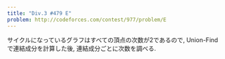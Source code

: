 ```yaml
---
title: "Div.3 #479 E"
problem: http://codeforces.com/contest/977/problem/E
---
```

サイクルになっているグラフはすべての頂点の次数が2であるので, Union-Find で連結成分を計算した後, 連結成分ごとに次数を調べる.
